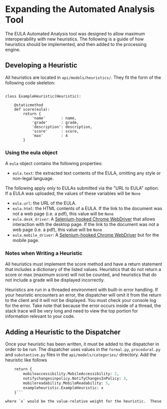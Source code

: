 # Expanding the Automated Analysis Tool

The EULA Automated Analysis tool was designed to allow maximum interoperability with new heuristics.  The following is a guide of how heuristics should be implemented, and then added to the processing engine.

## Developing a Heuristic

All heuristics are located in `api/models/heuristics/`.  They fit the form of the following code skeleton:

```from models.heuristic import Heuristic

class ExampleHeuristic(Heuristic):
    
    @staticmethod
    def score(eula):
        return {
            'name'       : name,
            'grade'      : grade,
            'description': description,
            'score'      : score,
            'max'        : 4
        }
```

### Using the eula object
A `eula` object contains the following properties:
* `eula.text`: the extracted text contents of the EULA, omitting any style or non-legal language.

The following apply only to EULAs submitted via the "URL to EULA" option.  If a EULA was uploaded, the values of these variables will be `None`
* `eula.url`: the URL of the EULA.
* `eula.html`: the HTML contents of a EULA.  If the link to the document was not a web page (i.e. a pdf), this value will be `None`
* `eula.desk_driver`: A [Selenium-hooked Chrome WebDriver](http://selenium-python.readthedocs.io/api.html#module-selenium.webdriver.chrome.webdriver) that allows interaction with the desktop page.  If the link to the document was not a web page (i.e. a pdf), this value will be `None`
* `eula.mobile_driver`: A [Selenium-hooked Chrome WebDriver](http://selenium-python.readthedocs.io/api.html#module-selenium.webdriver.chrome.webdriver) but for the mobile page.

### Notes when Writing a Heuristic
All heuristics must implement the score method and have a return statement that includes a dictionary of the listed values.  Heuristics that do not return a score or max (maximum score) will not be counted, and heuristics that do not include a grade will be displayed incorrectly.

Heuristics are run in a threaded environment with built-in error handling.  If your heuristic encounters an error, the dispatcher will omit it from the return to the client and it will not be displayed.  You must check your console log for the error.  Take note that because the error occurs inside of a thread, the stack trace will be very long and need to view the top portion for information relevant to your code.

## Adding a Heuristic to the Dispatcher

Once your heuristic has been written, it must be added to the dispatcher in order to be run.  The dispatcher uses values in the `formal.py`, `procedural.py` and `substantive.py` files in the `api/models/categories/` directory.  Add the heuristic like follows

```def get_heuristics():
    return {
        mobileaccessibility.MobileAccessibility: 2,
        notifychangesinpolicy.NotifyChangesInPolicy: 3,
        mobilereadability.MobileReadability: 5,
        exampleheuristic.ExampleHeuristic: x
    }```

where `x` would be the value-relative weight for the heuristic.  These values do not have to be summed, but are used to weigh heuristics against one another when calculating the final score.  Ensure that you import your heuristic at the top of the file.
